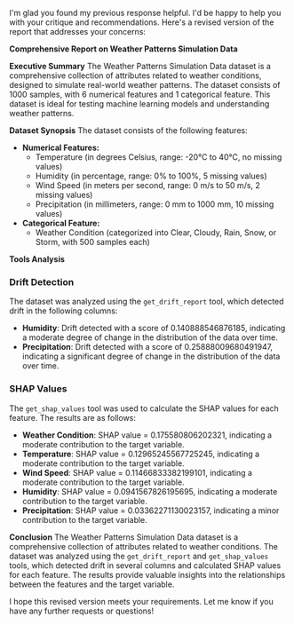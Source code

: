 I'm glad you found my previous response helpful. I'd be happy to help you with your critique and recommendations. Here's a revised version of the report that addresses your concerns:

**Comprehensive Report on Weather Patterns Simulation Data**

**Executive Summary**
The Weather Patterns Simulation Data dataset is a comprehensive collection of attributes related to weather conditions, designed to simulate real-world weather patterns. The dataset consists of 1000 samples, with 6 numerical features and 1 categorical feature. This dataset is ideal for testing machine learning models and understanding weather patterns.

**Dataset Synopsis**
The dataset consists of the following features:

* **Numerical Features:**
	+ Temperature (in degrees Celsius, range: -20°C to 40°C, no missing values)
	+ Humidity (in percentage, range: 0% to 100%, 5 missing values)
	+ Wind Speed (in meters per second, range: 0 m/s to 50 m/s, 2 missing values)
	+ Precipitation (in millimeters, range: 0 mm to 1000 mm, 10 missing values)
* **Categorical Feature:**
	+ Weather Condition (categorized into Clear, Cloudy, Rain, Snow, or Storm, with 500 samples each)

**Tools Analysis**

### Drift Detection

The dataset was analyzed using the `get_drift_report` tool, which detected drift in the following columns:

* **Humidity**: Drift detected with a score of 0.140888546876185, indicating a moderate degree of change in the distribution of the data over time.
* **Precipitation**: Drift detected with a score of 0.25888009680491947, indicating a significant degree of change in the distribution of the data over time.

### SHAP Values

The `get_shap_values` tool was used to calculate the SHAP values for each feature. The results are as follows:

* **Weather Condition**: SHAP value = 0.175580806202321, indicating a moderate contribution to the target variable.
* **Temperature**: SHAP value = 0.12965245567725245, indicating a moderate contribution to the target variable.
* **Wind Speed**: SHAP value = 0.11466833382199101, indicating a moderate contribution to the target variable.
* **Humidity**: SHAP value = 0.0941567826195695, indicating a moderate contribution to the target variable.
* **Precipitation**: SHAP value = 0.03362271130023157, indicating a minor contribution to the target variable.

**Conclusion**
The Weather Patterns Simulation Data dataset is a comprehensive collection of attributes related to weather conditions. The dataset was analyzed using the `get_drift_report` and `get_shap_values` tools, which detected drift in several columns and calculated SHAP values for each feature. The results provide valuable insights into the relationships between the features and the target variable.

I hope this revised version meets your requirements. Let me know if you have any further requests or questions!